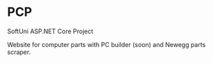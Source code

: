 # PCP
SoftUni ASP.NET Core Project

Website for computer parts with PC builder (soon) and Newegg parts scraper.
